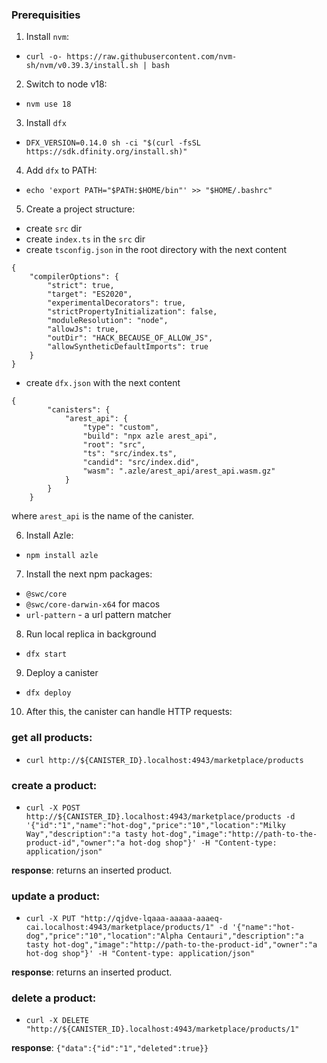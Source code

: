 ### Prerequisities

1. Install `nvm`:
- `curl -o- https://raw.githubusercontent.com/nvm-sh/nvm/v0.39.3/install.sh | bash`

2. Switch to node v18:
- `nvm use 18`

3. Install `dfx`
- `DFX_VERSION=0.14.0 sh -ci "$(curl -fsSL https://sdk.dfinity.org/install.sh)"`

4. Add `dfx` to PATH:
- `echo 'export PATH="$PATH:$HOME/bin"' >> "$HOME/.bashrc"`

5. Create a project structure:
- create `src` dir
- create `index.ts` in the `src` dir
- create `tsconfig.json` in the root directory with the next content
```
{
    "compilerOptions": {
        "strict": true,
        "target": "ES2020",
        "experimentalDecorators": true,
        "strictPropertyInitialization": false,
        "moduleResolution": "node",
        "allowJs": true,
        "outDir": "HACK_BECAUSE_OF_ALLOW_JS",
        "allowSyntheticDefaultImports": true
    }
}
```
- create `dfx.json` with the next content
```
{
        "canisters": {
            "arest_api": {
                "type": "custom",
                "build": "npx azle arest_api",
                "root": "src",
                "ts": "src/index.ts",
                "candid": "src/index.did",
                "wasm": ".azle/arest_api/arest_api.wasm.gz"
            }
        }
    }
```
where `arest_api` is the name of the canister. 

6. Install Azle:
- `npm install azle`

7. Install the next npm packages:
- `@swc/core`
- `@swc/core-darwin-x64` for macos
- `url-pattern` - a url pattern matcher

8. Run local replica in background
- `dfx start`

9. Deploy a canister
- `dfx deploy`

10. After this, the canister can handle HTTP requests:
### get all products:
- `curl http://${CANISTER_ID}.localhost:4943/marketplace/products`

### create a product:
- `curl -X POST http://${CANISTER_ID}.localhost:4943/marketplace/products -d '{"id":"1","name":"hot-dog","price":"10","location":"Milky Way","description":"a tasty hot-dog","image":"http://path-to-the-product-id","owner":"a hot-dog shop"}' -H "Content-type: application/json"`

**response**: returns an inserted product.

### update a product:
- `curl -X PUT "http://qjdve-lqaaa-aaaaa-aaaeq-cai.localhost:4943/marketplace/products/1" -d '{"name":"hot-dog","price":"10","location":"Alpha Centauri","description":"a tasty hot-dog","image":"http://path-to-the-product-id","owner":"a hot-dog shop"}' -H "Content-type: application/json"`

**response**: returns an inserted product.

### delete a product:
- `curl -X DELETE "http://${CANISTER_ID}.localhost:4943/marketplace/products/1"`

**response**:
`{"data":{"id":"1","deleted":true}}`
